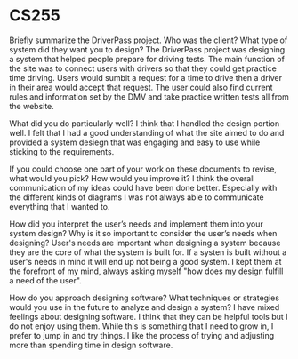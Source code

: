 # CS255

Briefly summarize the DriverPass project. Who was the client? What type of system did they want you to design?
The DriverPass project was designing a system that helped people prepare for driving tests. The main function of the site was to connect users with drivers so that they could get practice time driving. Users would sumbit a request for a time to drive then a driver in their area would accept that request. The user could also find current rules and information set by the DMV and take practice written tests all from the website.

What did you do particularly well?
I think that I handled the design portion well. I felt that I had a good understanding of what the site aimed to do and provided a system desiegn that was engaging and easy to use while sticking to the requirements.

If you could choose one part of your work on these documents to revise, what would you pick? How would you improve it?
I think the overall communication of my ideas could have been done better. Especially with the different kinds of diagrams I was not always able to communicate everything that I wanted to.

How did you interpret the user’s needs and implement them into your system design? Why is it so important to consider the user’s needs when designing?
User's needs are important when designing a system because they are the core of what the system is built for. If a systen is built without a user's needs in mind it will end up not being a good system. I kept them at the forefront of my mind, always asking myself "how does my design fulfill a need of the user". 

How do you approach designing software? What techniques or strategies would you use in the future to analyze and design a system?
I have mixed feelings about designing software. I think that they can be helpful tools but I do not enjoy using them. While this is something that I need to grow in, I prefer to jump in and try things. I like the process of trying and adjusting more than spending time in design software.
